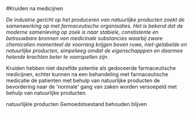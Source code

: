 #Kruiden na medicijnen

_De industrie gericht op het produceren van natuurlijke producten zoekt de samenwerking op met farmaceutische organisaties. Het is bekend dat de moderne samenleving op zoek is naar stabiele, constistente en betrouwbare bronnen van medicinale substancies waarbij zware chemicalien momenteel de voorrang krijgen boven ruwe, niet-gelabelde en natuurlijke producten, simpelweg omdat de eigenschapppen en daarmee helende krachten beter te voorspellen zijn._

Kruiden hebben niet dezelfde potentie als gedoceerde farmaceutische medicijnen, echter kunnen na een behandeling met farmaceutische medicatie de patienten met behulp van natuurlijke producten de bevordering naar de 'normale' gang van zaken worden versoepeld met behulp van natuurlijke producten. 

natuurlijkle producten 
Gemoedstoestand behouden blijven 
